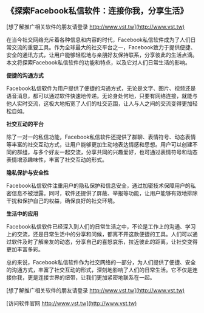 ## **《探索Facebook私信软件：连接你我，分享生活》**

[想了解推广相关软件的朋友请登录 http://www.vst.tw](http://www.vst.tw)

在当今社交网络充斥着各种信息和内容的时代，Facebook私信软件成为了人们日常交流的重要工具。作为全球最大的社交平台之一，Facebook致力于提供便捷、安全的通讯方式，让用户能够轻松地与亲朋好友保持联系，分享彼此的生活点滴。本文将探索Facebook私信软件的功能和特点，以及它对人们日常生活的影响。

**便捷的沟通方式**

Facebook私信软件为用户提供了便捷的沟通方式，无论是文字、图片、视频还是语音消息，都可以通过软件快速地传递。无论身处何地，只要有网络连接，就能与他人实时交流，这极大地拓宽了人们的社交范围，让人与人之间的交流变得更加轻松自如。

**社交互动的平台**

除了一对一的私信功能，Facebook私信软件还提供了群聊、表情符号、动态表情等丰富的社交互动方式，让用户能够更加生动地表达情感和思想。用户可以创建不同的群组，与多个好友一起交流，分享共同的兴趣爱好，也可通过表情符号和动态表情增添趣味性，丰富了社交互动的形式。

**隐私保护与安全性**

Facebook私信软件注重用户的隐私保护和信息安全，通过加密技术保障用户的私密信息不被泄露。同时，软件还提供了屏蔽、举报等功能，让用户能够有效地排除干扰和保护自己的权益，确保良好的社交环境。

**生活中的应用**

Facebook私信软件已经深入到人们的日常生活之中，不论是工作上的沟通、学习上的交流，还是日常生活中的分享和问候，都离不开这款便捷的工具。人们可以通过软件及时了解亲友的动态，分享自己的喜怒哀乐，拉近彼此的距离，让社交变得更加丰富多彩。

总的来说，Facebook私信软件作为社交网络的一部分，为人们提供了便捷、安全的沟通方式，丰富了社交互动的形式，深刻地影响了人们的日常生活。它不仅是连接你我，更是连接世界的纽带，让我们更加紧密地联系在一起。

[想了解推广相关软件的朋友请登录 http://www.vst.tw](http://www.vst.tw)


[访问软件官网 http://www.vst.tw](http://www.vst.tw)
